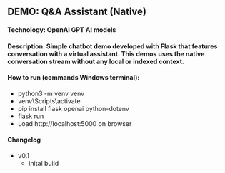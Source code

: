 ## DEMO: Q&A Assistant (Native)

#### Technology: OpenAi GPT AI models

#### Description: Simple chatbot demo developed with Flask that features conversation with a virtual assistant. This demos uses the native conversation stream without any local or indexed context.

#### How to run (commands Windows terminal):
- python3 -m venv venv
- venv\Scripts\activate
- pip install flask openai python-dotenv
- flask run
- Load http://localhost:5000 on browser


#### Changelog
- v0.1
	- inital build
